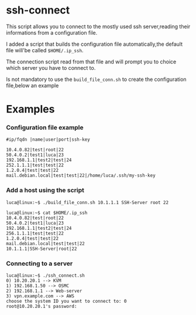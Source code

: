 # ssh-connect

This script allows you to connect to the mostly used ssh server,reading their informations from a configuration file.

I added a script that builds the configuration file automatically,the default file will'be called `$HOME/.ip_ssh`.

The connection script read from that file and will prompt you to choice which server you have to connect to.

Is not mandatory to use the `build_file_conn.sh` to create the configuration file,below an example


# Examples

### Configuration file example

```
#ip/fqdn |name|user|port|ssh-key

10.4.0.82|test|root|22
50.4.0.2|test1|luca|23
192.168.1.1|test2|test|24
252.1.1.1|test|test|22
1.2.0.4|test|test|22
mail.debian.local|test|test|22|/home/luca/.ssh/my-ssh-key
```

### Add a host using the script

```
luca@linux:~$ ./build_file_conn.sh 10.1.1.1 SSH-Server root 22

luca@linux:~$ cat $HOME/.ip_ssh
10.4.0.82|test|root|22
50.4.0.2|test1|luca|23
192.168.1.1|test2|test|24
256.1.1.1|test|test|22
1.2.0.4|test|test|22
mail.debian.local|test|test|22
10.1.1.1|SSH-Server|root|22
```

### Connecting to a server

```
luca@linux:~$ ./ssh_connect.sh
0) 10.20.20.1 --> KVM
1) 192.168.1.50 --> OSMC
2) 192.168.1.1 --> Web-server
3) vpn.example.com --> AWS
choose the system ID you want to connect to: 0
root@10.20.20.1's password:
```
